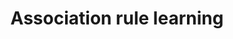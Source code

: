 ---
layout: tag-list
title: Association rule learning
menu: false
description: >
  Posts about Association Rule Learning
---